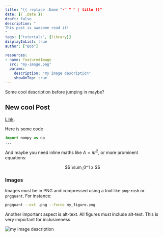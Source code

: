 ```yaml
---
title: "{{ replace .Name "-" " " | title }}"
date: {{ .Date }}
draft: false
description: "
This post is awesome read it!
"
tags: ["tutorials", [library]]
displayInList: true
author: ["Bob"]

resources:
- name: featuredImage
  src: "my-image.png"
  params:
    description: "my image description"
    showOnTop: true
---
```


Some cool description before jumping in maybe?

## New cool Post

[Link](https://blog.scientific-python.org).

Here is some code

```python
import numpy as np
...
```

And maybe you need inline maths like $A=\pi r^2$, or more prominent equations:

$$ \sum_0^1 x $$

### Images

Images must be in PNG and compressed using a tool like `pngcrush` or
`pngquant`. For instance:

```bash
pngquant --ext .png --force my_figure.png
```

Another important aspect is alt-text. All figures must include alt-text.
This is very important for inclusiveness.

![my image description](my-image.png)
